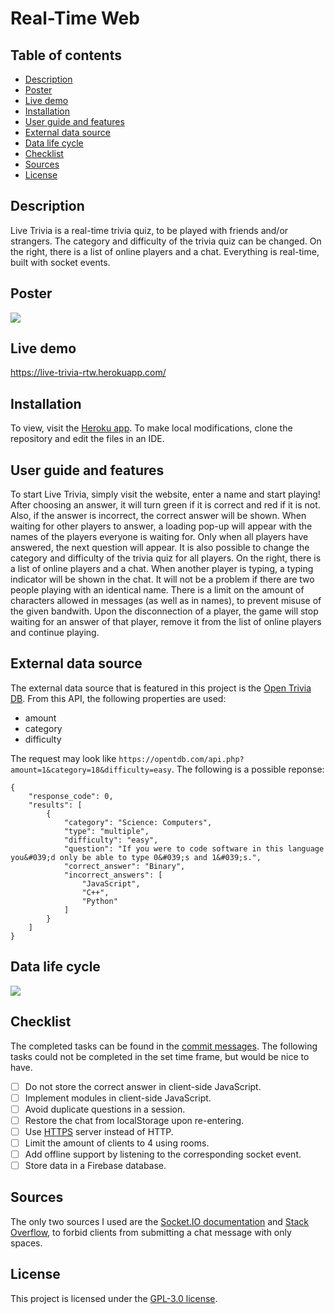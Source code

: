 # Real-Time Web

## Table of contents
- [Description](#description)
- [Poster](#poster)
- [Live demo](#live-demo)
- [Installation](#installation)
- [User guide and features](#user-guide-and-features)
- [External data source](#external-data-source)
- [Data life cycle](#data-life-cycle)
- [Checklist](#checklist)
- [Sources](#sources)
- [License](#license)

## Description
Live Trivia is a real-time trivia quiz, to be played with friends and/or strangers. The category and difficulty of the trivia quiz can be changed. On the right, there is a list of online players and a chat. Everything is real-time, built with socket events.

## Poster
![](https://user-images.githubusercontent.com/90243819/167648313-c95f910b-4bbd-42d5-a0c7-322a8b401f47.png)

## Live demo
https://live-trivia-rtw.herokuapp.com/

## Installation
To view, visit the [Heroku app](https://live-trivia-rtw.herokuapp.com/). To make local modifications, clone the repository and edit the files in an IDE.

## User guide and features
To start Live Trivia, simply visit the website, enter a name and start playing! After choosing an answer, it will turn green if it is correct and red if it is not. Also, if the answer is incorrect, the correct answer will be shown. When waiting for other players to answer, a loading pop-up will appear with the names of the players everyone is waiting for. Only when all players have answered, the next question will appear. It is also possible to change the category and difficulty of the trivia quiz for all players. On the right, there is a list of online players and a chat. When another player is typing, a typing indicator will be shown in the chat. It will not be a problem if there are two people playing with an identical name. There is a limit on the amount of characters allowed in messages (as well as in names), to prevent misuse of the given bandwith. Upon the disconnection of a player, the game will stop waiting for an answer of that player, remove it from the list of online players and continue playing.

## External data source
The external data source that is featured in this project is the [Open Trivia DB](https://opentdb.com). From this API, the following properties are used:

- amount
- category
- difficulty

The request may look like `https://opentdb.com/api.php?amount=1&category=18&difficulty=easy`. The following is a possible reponse:

```
{
	"response_code": 0,
	"results": [
		{
			"category": "Science: Computers",
			"type": "multiple",
			"difficulty": "easy",
			"question": "If you were to code software in this language you&#039;d only be able to type 0&#039;s and 1&#039;s.",
			"correct_answer": "Binary",
			"incorrect_answers": [
				"JavaScript",
				"C++",
				"Python"
			]
		}
	]
}
```

## Data life cycle
![](https://user-images.githubusercontent.com/90243819/167811139-45d262bf-129f-46cc-a824-49c067e8fca5.png)

## Checklist
The completed tasks can be found in the [commit messages](https://github.com/lisannevvliet/live-trivia/commits/main). The following tasks could not be completed in the set time frame, but would be nice to have.

- [ ] Do not store the correct answer in client-side JavaScript.
- [ ] Implement modules in client-side JavaScript.
- [ ] Avoid duplicate questions in a session.
- [ ] Restore the chat from localStorage upon re-entering.
- [ ] Use [HTTPS](https://stackoverflow.com/questions/31156884/how-to-use-https-on-node-js-using-express-socket-io) server instead of HTTP.
- [ ] Limit the amount of clients to 4 using rooms.
- [ ] Add offline support by listening to the corresponding socket event.
- [ ] Store data in a Firebase database.

## Sources
The only two sources I used are the [Socket.IO documentation](https://socket.io/get-started/chat) and [Stack Overflow](https://stackoverflow.com/questions/13766015/is-it-possible-to-configure-a-required-field-to-ignore-white-space), to forbid clients from submitting a chat message with only spaces.

## License
This project is licensed under the [GPL-3.0 license](https://github.com/lisannevvliet/real-time-web-2122/blob/main/LICENSE).
